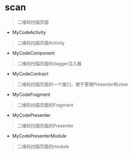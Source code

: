 # scan
> 二维码扫描页面

- MyCodeActivity
> 二维码扫描页面Activity

- MyCodeComponent
> 二维码扫描页面的dagger注入器

- MyCodeContract
> 二维码扫描页面的一个接口，便于管理Presenter和view

- MyCodeFragment
> 二维码扫描页面的Fragment

- MyCodePresenter
> 二维码扫描页面的Presenter

- MyCodePresenterModule
> 二维码扫描页面的module


